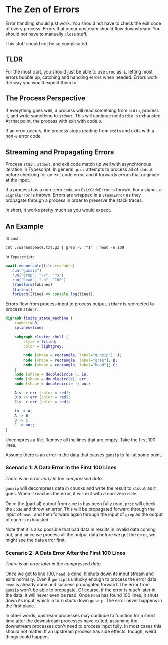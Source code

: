 # The Zen of Errors

Error handling should just work. You should not have to check the exit code of
every process. Errors that occur upstream should flow downstream. You should not
have to manually `close` stuff.

This stuff should not be so complicated.

## TLDR

For the most part, you should just be able to use `proc` as is, letting most
errors bubble up, catching and handling errors when needed. Errors work the way
you would expect them to.

## The Process Perspective

If everything goes well, a process will read something from `stdin`, process it,
and write something to `stdout`. This will continue until `stdin` is exhausted.
At that point, the process with exit with code `0`.

If an error occurs, the process stops reading from `stdin` and exits with a
non-`0` error code.

## Streaming and Propagating Errors

Process `stdin`, `stdout`, and exit code match up well with asynchronous
iteration in Typescript. In general, `proc` attempts to process all of `stdout`
before checking for an exit code error, and it forwards errors that originate at
the input.

If a process has a non-zero `code`, an `ExitCodeError` is thrown. For a signal,
a `SignalError` is thrown. Errors are wrapped in a `SteamError` as they
propagate through a process in order to preserve the stack traces.

In short, it works pretty much as you would expect.

## An Example

In `bash`:

```shell
cat ./warandpeace.txt.gz | grep -v '^$' | head -n 100
```

In `Typescript`:

```typescript
await enumerable(file.readable)
  .run("gunzip")
  .run("grep", "-v", "^$")
  .run("head", "-n", "100")
  .transform(toLines)
  .flatten()
  .forEach((line) => console.log(line));
```

Errors flow from process input to process output. `stderr` is redirected to
process `stderr`.

```dot process
digraph finite_state_machine {
    rankdir=LR;
    splines=line;
    
    subgraph cluster_shell {
        style = filled;
        color = lightgrey;

        node [shape = rectangle, label="gunzip"]; A;
        node [shape = rectangle, label="grep"]; B;
        node [shape = rectangle, label="head"]; C;
    }
    node [shape = doublecircle ]; in;
    node [shape = doublecircle]; err;
    node [shape = doublecircle ]; out;

    A:s -> err [color = red];
    B:s -> err [color = red];
    C:s -> err [color = red];

    in -> A;
    A -> B;
    B -> C;
    C -> out;
}
```

Uncompress a file. Remove all the lines that are empty. Take the first 100
lines.

Assume there is an error in the data that causes `gunzip` to fail at some point.

### Scenario 1: A Data Error in the First 100 Lines

_There is an error early in the compressed data._

`gunzip` will decompress data in chunks and write the result to `stdout` as it
goes. When it reaches the error, it will exit with a non-zero `code`.

Once the (partial) output from `gunzip` has been fully read, `proc` will check
the `code` and throw an error. This will be propagated forward through the input
of `head`, and then forward again through the input of `grep` as the output of
each is exhausted.

Note that it is also possible that bad data in results in invalid data coming
out, and since we process all the output data before we get the error, we might
see the data error first.

### Scenario 2: A Data Error After the First 100 Lines

_There is an error later in the compressed data._

Once we get to line 100, `head` is done. It shuts down its input stream and
exits normally. Even if `gunzip` is unlucky enough to process the error data,
`head` is already done and success propagated forward. The error from `gunzip`
won't be able to propagate. Of course, if the error is _much_ later in the data,
it will never even be read. Once `head` has found 100 lines, it shuts down its
input, which in turn shuts down `gunzip`. The error never happens in the first
place.

In other words, upstream processes may continue to function for a short time
after the downstream processes have exited, assuming the downstream processes
don't need to process input fully. In most cases this should not matter. If an
upstream process has side effects, though, weird things could happen.
